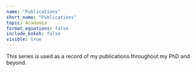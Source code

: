 ```yaml
---
name: "Publications"
short_name: "Publications"
topic: Academia
format_equations: false
include_bokeh: false
visible: true
---
```


This series is used as a record of my publications throughout my PhD and beyond.